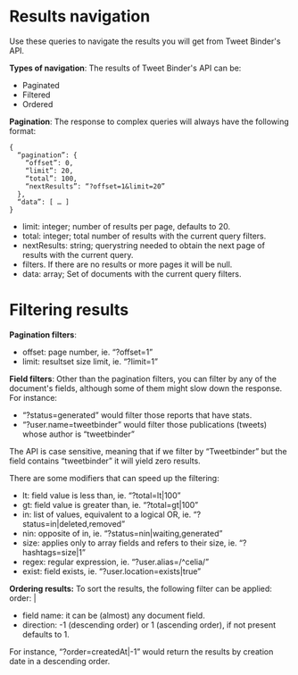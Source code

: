 # Results navigation

Use these queries to navigate the results you will get from Tweet Binder's API.

**Types of navigation**: The results of Tweet Binder's API can be:

- Paginated
- Filtered
- Ordered

**Pagination**: The response to complex queries will always have the following format:

```
{
  “pagination”: {
    “offset”: 0,
    “limit”: 20,
    “total”: 100,
    “nextResults”: “?offset=1&limit=20”
  },
  “data”: [ … ]
}
```

- limit: integer; number of results per page, defaults to 20.
- total: integer; total number of results with the current query filters.
- nextResults: string; querystring needed to obtain the next page of results with the current query. 
- filters. If there are no results or more pages it will be null.
- data: array; Set of documents with the current query filters.

# Filtering results

**Pagination filters**:

- offset: page number, ie. “?offset=1”
- limit: resultset size limit, ie. “?limit=1”

**Field filters**: Other than the pagination filters, you can filter by any of the document's fields, although some of them might slow down the response. For instance:

- “?status=generated” would filter those reports that have stats.
- “?user.name=tweetbinder” would filter those publications (tweets) whose author is “tweetbinder”

The API is case sensitive, meaning that if we filter by “Tweetbinder” but the field contains “tweetbinder” it will yield zero results.

There are some modifiers that can speed up the filtering:

- lt: field value is less than, ie. “?total=lt|100”
- gt: field value is greater than, ie. “?total=gt|100”
- in: list of values, equivalent to a logical OR, ie. “?status=in|deleted,removed”
- nin: opposite of in, ie. “?status=nin|waiting,generated”
- size: applies only to array fields and refers to their size, ie. “?hashtags=size|1”
- regex: regular expression, ie. “?user.alias=/^celia/”
- exist: field exists, ie. “?user.location=exists|true”

**Ordering results:** To sort the results, the following filter can be applied: order: <field name>|<direction>

- field  name: it can be (almost) any document field.
- direction: -1 (descending order) or 1 (ascending order), if not present defaults to 1.

For instance, “?order=createdAt|-1” would return the results by creation date in a descending order.
